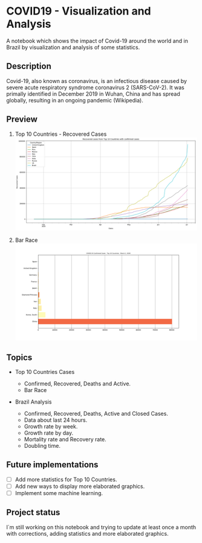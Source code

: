 # COVID19 - Visualization and Analysis
A notebook which shows the impact of Covid-19 around the world and in Brazil by visualization and analysis of some statistics.

## Description

Covid-19, also known as coronavirus, is an infectious disease caused by severe acute respiratory syndrome coronavirus 2 (SARS-CoV-2). It was primally identified in December 2019 in Wuhan, China and has spread globally, resulting in an ongoing pandemic (Wikipedia).

## Preview

1. Top 10 Countries - Recovered Cases
![alt text](https://github.com/ErikSugawara/covid19-visualization-analysis/blob/master/images/top10.png)

2. Bar Race
![alt text](https://github.com/ErikSugawara/covid19-visualization-analysis/blob/master/images/bar_race_preview.gif)

## Topics

* Top 10 Countries Cases
  * Confirmed, Recovered, Deaths and Active.
  * Bar Race
  
* Brazil Analysis
  * Confirmed, Recovered, Deaths, Active and Closed Cases.
  * Data about last 24 hours.
  * Growth rate by week.
  * Growth rate by day.
  * Mortality rate and Recovery rate.
  * Doubling time.
 
 ## Future implementations
 - [ ] Add more statistics for Top 10 Countries.
 - [ ] Add new ways to display more elaborated graphics.
 - [ ] Implement some machine learning.
 
 ## Project status
 
 I`m still working on this notebook and trying to update at least once a month with corrections, adding statistics and more elaborated graphics.
